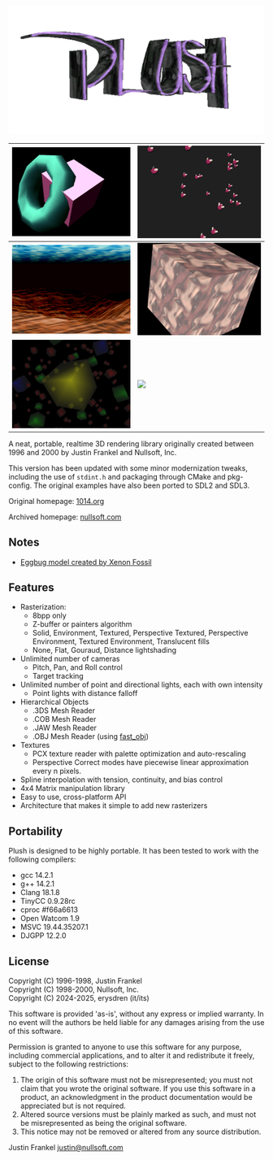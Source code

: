 ![Plush 3D v1.2.0](.github/plush.png)

| [![](.github/screenshot1.png)](examples/ex3.c) | [![](.github/screenshot2.png)](examples/eggbug.c) |
|------------------------------------------------|---------------------------------------------------|
| [![](.github/screenshot3.png)](examples/fly.c) | [![](.github/screenshot4.png)](examples/ex4.c)    |
| [![](.github/flurry.png)](examples/flurry.c)   | [![](.github/sprite.gif)](examples/sprite.c)      |

A neat, portable, realtime 3D rendering library originally created between
1996 and 2000 by Justin Frankel and Nullsoft, Inc.

This version has been updated with some minor modernization tweaks, including
the use of `stdint.h` and packaging through CMake and pkg-config. The original
examples have also been ported to SDL2 and SDL3.

Original homepage: [1014.org](http://1014.org/code/nullsoft/plush/)

Archived homepage: [nullsoft.com](https://web.archive.org/web/19990221124147/http://nullsoft.com/plush/)

## Notes

- [Eggbug model created by Xenon Fossil](https://xenonfossil.itch.io/low-poly-eggbug)

## Features

- Rasterization:
	- 8bpp only
	- Z-buffer or painters algorithm
	- Solid, Environment, Textured, Perspective Textured, Perspective Environment, Textured Environment, Translucent fills
	- None, Flat, Gouraud, Distance lightshading
- Unlimited number of cameras
	- Pitch, Pan, and Roll control
	- Target tracking
- Unlimited number of point and directional lights, each with own intensity
	- Point lights with distance falloff
- Hierarchical Objects
	- .3DS Mesh Reader
	- .COB Mesh Reader
	- .JAW Mesh Reader
	- .OBJ Mesh Reader (using [fast_obj](https://github.com/thisistherk/fast_obj/))
- Textures
	- PCX texture reader with palette optimization and auto-rescaling
	- Perspective Correct modes have piecewise linear approximation every n pixels.
- Spline interpolation with tension, continuity, and bias control
- 4x4 Matrix manipulation library
- Easy to use, cross-platform API
- Architecture that makes it simple to add new rasterizers

## Portability

Plush is designed to be highly portable. It has been tested to work with the
following compilers:

- gcc 14.2.1
- g++ 14.2.1
- Clang 18.1.8
- TinyCC 0.9.28rc
- cproc #f66a6613
- Open Watcom 1.9
- MSVC 19.44.35207.1
- DJGPP 12.2.0

## License

Copyright (C) 1996-1998, Justin Frankel\
Copyright (C) 1998-2000, Nullsoft, Inc.\
Copyright (C) 2024-2025, erysdren (it/its)

This software is provided 'as-is', without any express or implied warranty. In
no event will the authors be held liable for any damages arising from the use
of this software.

Permission is granted to anyone to use this software for any purpose, including
commercial applications, and to alter it and redistribute it freely, subject to
the following restrictions:

1. The origin of this software must not be misrepresented; you must not claim
that you wrote the original software. If you use this software in a product,
an acknowledgment in the product documentation would be appreciated but is not
required.
2. Altered source versions must be plainly marked as such, and must not be
misrepresented as being the original software.
3. This notice may not be removed or altered from any source distribution.

Justin Frankel
justin@nullsoft.com
